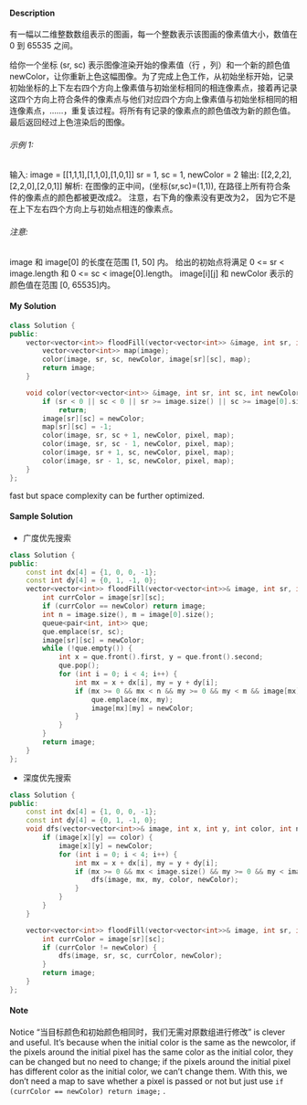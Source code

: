 #### Description

有一幅以二维整数数组表示的图画，每一个整数表示该图画的像素值大小，数值在 0 到 65535 之间。

给你一个坐标 (sr, sc) 表示图像渲染开始的像素值（行 ，列）和一个新的颜色值 newColor，让你重新上色这幅图像。为了完成上色工作，从初始坐标开始，记录初始坐标的上下左右四个方向上像素值与初始坐标相同的相连像素点，接着再记录这四个方向上符合条件的像素点与他们对应四个方向上像素值与初始坐标相同的相连像素点，……，重复该过程。将所有有记录的像素点的颜色值改为新的颜色值。最后返回经过上色渲染后的图像。

###### 示例 1:

输入: 
image = [[1,1,1],[1,1,0],[1,0,1]]
sr = 1, sc = 1, newColor = 2
输出: [[2,2,2],[2,2,0],[2,0,1]]
解析: 
在图像的正中间，(坐标(sr,sc)=(1,1)),
在路径上所有符合条件的像素点的颜色都被更改成2。
注意，右下角的像素没有更改为2，
因为它不是在上下左右四个方向上与初始点相连的像素点。

###### 注意:

image 和 image[0] 的长度在范围 [1, 50] 内。
给出的初始点将满足 0 <= sr < image.length 和 0 <= sc < image[0].length。
image[i][j] 和 newColor 表示的颜色值在范围 [0, 65535]内。

#### My Solution

```c++
class Solution {
public:
    vector<vector<int>> floodFill(vector<vector<int>> &image, int sr, int sc, int newColor) {
        vector<vector<int>> map(image);
        color(image, sr, sc, newColor, image[sr][sc], map);
        return image;
    }

    void color(vector<vector<int>> &image, int sr, int sc, int newColor, int pixel, vector<vector<int>> &map) {
        if (sr < 0 || sc < 0 || sr >= image.size() || sc >= image[0].size() || map[sr][sc] == -1 || image[sr][sc] != pixel)
            return;
        image[sr][sc] = newColor;
        map[sr][sc] = -1;
        color(image, sr, sc + 1, newColor, pixel, map);
        color(image, sr, sc - 1, newColor, pixel, map);
        color(image, sr + 1, sc, newColor, pixel, map);
        color(image, sr - 1, sc, newColor, pixel, map);
    }
};
```

fast but space complexity can be further optimized.

#### Sample Solution

-  广度优先搜索

  ```c++
  class Solution {
  public:
      const int dx[4] = {1, 0, 0, -1};
      const int dy[4] = {0, 1, -1, 0};
      vector<vector<int>> floodFill(vector<vector<int>>& image, int sr, int sc, int newColor) {
          int currColor = image[sr][sc];
          if (currColor == newColor) return image;
          int n = image.size(), m = image[0].size();
          queue<pair<int, int>> que;
          que.emplace(sr, sc);
          image[sr][sc] = newColor;
          while (!que.empty()) {
              int x = que.front().first, y = que.front().second;
              que.pop();
              for (int i = 0; i < 4; i++) {
                  int mx = x + dx[i], my = y + dy[i];
                  if (mx >= 0 && mx < n && my >= 0 && my < m && image[mx][my] == currColor) {
                      que.emplace(mx, my);
                      image[mx][my] = newColor;
                  }
              }
          }
          return image;
      }
  };
  ```

-  深度优先搜索

  ```c++
  class Solution {
  public:
      const int dx[4] = {1, 0, 0, -1};
      const int dy[4] = {0, 1, -1, 0};
      void dfs(vector<vector<int>>& image, int x, int y, int color, int newColor) {
          if (image[x][y] == color) {
              image[x][y] = newColor;
              for (int i = 0; i < 4; i++) {
                  int mx = x + dx[i], my = y + dy[i];
                  if (mx >= 0 && mx < image.size() && my >= 0 && my < image[0].size()) {
                      dfs(image, mx, my, color, newColor);
                  }
              }
          }
      }
  
      vector<vector<int>> floodFill(vector<vector<int>>& image, int sr, int sc, int newColor) {
          int currColor = image[sr][sc];
          if (currColor != newColor) {
              dfs(image, sr, sc, currColor, newColor);
          }
          return image;
      }
  };
  ```

#### Note

Notice “当目标颜色和初始颜色相同时，我们无需对原数组进行修改” is clever and useful. It’s because when the initial color is the same as the newcolor, if the pixels around the initial pixel has the same color as the initial color, they can be changed but no need to change; if the pixels around the initial pixel has different color as the initial color, we can’t change them. With this, we don’t need a map to save whether a pixel is passed or not but just use ```if (currColor == newColor) return image;``` .